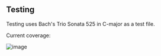 ## Testing
Testing uses Bach's Trio Sonata 525 in C-major as a test file.

Current coverage:

![image](https://github.com/AapoTuulentie/MusicGenerator/assets/101823904/5cefadf6-9405-4302-b5f6-9b6275b61a4c)
